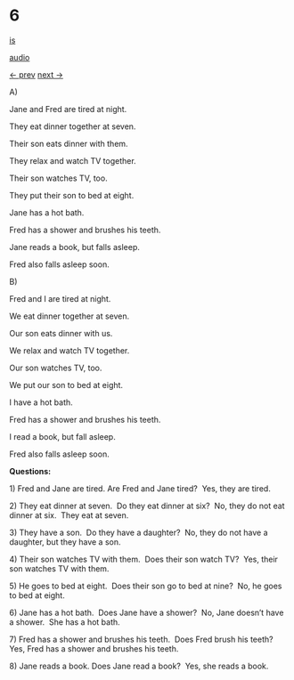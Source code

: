 # 6

[is](../is/story_06.md)

[audio](../audio/story_06.mp3)

[← prev](../en/story_05.md)
[next →](../en/story_07.md)

A\)

Jane and Fred are tired at night.

They eat dinner together at seven.

Their son eats dinner with them.

They relax and watch TV together.

Their son watches TV, too.

They put their son to bed at eight.

Jane has a hot bath.

Fred has a shower and brushes his teeth.

Jane reads a book, but falls asleep.

Fred also falls asleep soon.

B\)

Fred and I are tired at night.

We eat dinner together at seven.

Our son eats dinner with us.

We relax and watch TV together.

Our son watches TV, too.

We put our son to bed at eight.

I have a hot bath.

Fred has a shower and brushes his teeth.

I read a book, but fall asleep.

Fred also falls asleep soon.

**Questions:**

1\) Fred and Jane are tired. Are Fred and Jane tired?  Yes, they are
tired.

2\) They eat dinner at seven.  Do they eat dinner at six?  No, they do
not eat dinner at six.  They eat at seven.

3\) They have a son.  Do they have a daughter?  No, they do not have a
daughter, but they have a son.

4\) Their son watches TV with them.  Does their son watch TV?  Yes,
their son watches TV with them.

5\) He goes to bed at eight.  Does their son go to bed at nine?  No, he
goes to bed at eight.

6\) Jane has a hot bath.  Does Jane have a shower?  No, Jane doesn’t
have a shower.  She has a hot bath.

7\) Fred has a shower and brushes his teeth.  Does Fred brush his teeth?
Yes, Fred has a shower and brushes his teeth.

8\) Jane reads a book. Does Jane read a book?  Yes, she reads a book.
